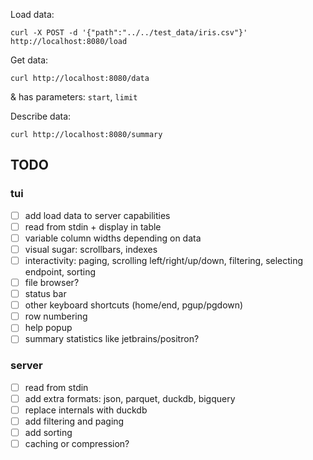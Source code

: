 Load data: 
```aiignore
curl -X POST -d '{"path":"../../test_data/iris.csv"}' http://localhost:8080/load
```

Get data:
```aiignore
curl http://localhost:8080/data
```
& has parameters: `start`, `limit`

Describe data:
```aiignore
curl http://localhost:8080/summary
```


## TODO

### tui 
- [ ] add load data to server capabilities
- [ ] read from stdin + display in table
- [ ] variable column widths depending on data
- [ ] visual sugar: scrollbars, indexes
- [ ] interactivity: paging, scrolling left/right/up/down, filtering, selecting endpoint, sorting
- [ ] file browser?
- [ ] status bar
- [ ] other keyboard shortcuts (home/end, pgup/pgdown)
- [ ] row numbering
- [ ] help popup
- [ ] summary statistics like jetbrains/positron?

### server 
- [ ] read from stdin 
- [ ] add extra formats: json, parquet, duckdb, bigquery
- [ ] replace internals with duckdb
- [ ] add filtering and paging
- [ ] add sorting
- [ ] caching or compression?